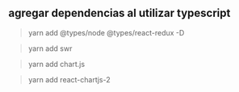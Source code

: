 

## agregar dependencias al utilizar typescript

> yarn add @types/node @types/react-redux -D

> yarn add swr

> yarn add chart.js

> yarn add react-chartjs-2


